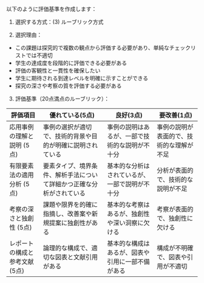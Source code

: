 以下のように評価基準を作成します：

1. 選択する方式：(3) ルーブリック方式

2. 選択理由：
- この課題は探究的で複数の観点から評価する必要があり、単純なチェックリストでは不適切
- 学生の達成度を段階的に評価できる必要がある
- 評価の客観性と一貫性を確保したい
- 学生に期待される到達レベルを明確に示すことができる
- 探究の深さや考察の質を評価する必要がある

3. 評価基準（20点満点のルーブリック）：

| 評価項目 | 優れている(5点) | 良好(3点) | 要改善(1点) |
|---------|---------------|----------|-----------|
| 応用事例の理解と説明 (5点) | 事例の選択が適切で、技術的背景や目的が明確に説明されている | 事例の説明はあるが、一部で技術的な説明が不十分 | 事例の説明が表面的で、技術的な理解が不足 |
| 有限要素法の適用分析 (5点) | 要素タイプ、境界条件、解析手法について詳細かつ正確な分析がされている | 基本的な分析はされているが、一部で説明が不十分 | 分析が表面的で、技術的な説明が不足 |
| 考察の深さと独創性 (5点) | 課題や限界を的確に指摘し、改善案や新規提案に独創性がある | 基本的な考察はあるが、独創性や深い洞察に欠ける | 考察が表面的で、独創性に欠ける |
| レポートの構成と参考文献 (5点) | 論理的な構成で、適切な図表と文献引用がある | 基本的な構成はあるが、図表や引用に一部不備がある | 構成が不明確で、図表や引用が不適切 |